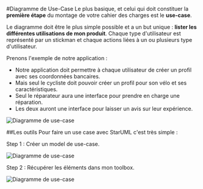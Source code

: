 
#Diagramme de Use-Case
Le plus basique, et celui qui doit constituer la **première étape** du montage de votre cahier des charges est le **use-case**.

Le diagramme doit être le plus simple possible et a un but unique : **lister les différentes utilisations de mon produit**. Chaque type d'utilisateur est représenté par un stickman et chaque actions liées à un ou plusieurs type d'utilisateur.

Prenons l'exemple de notre application :

+ Notre application doit permettre à chaque utilisateur de créer un profil avec ses coordonnées bancaires.
+ Mais seul le cycliste doit pouvoir créer un profil pour son vélo et ses caractéristiques.
+ Seul le réparateur aura une interface pour prendre en charge une réparation.
+ Les deux auront une interface pour laisser un avis sur leur expérience.

![Diagramme de use-case](https://raw.githubusercontent.com/simplonco/UML-Use-Case/master/use-case.jpg)

##Les outils
Pour faire un use case avec StarUML c'est très simple :

Step 1 : Créer un model de use-case.

![Diagramme de use-case](https://raw.githubusercontent.com/simplonco/UML-Use-Case/master/starUML-Actor.png)

Step 2 : Récupérer les éléments dans mon toolbox.

![Diagramme de use-case](https://raw.githubusercontent.com/simplonco/UML-Use-Case/master/starUML-create.png)
